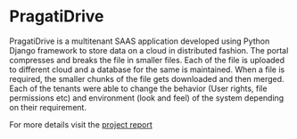 # PragatiDrive
PragatiDrive is a multitenant SAAS application developed using Python Django framework to store data on a cloud in distributed fashion.
The portal compresses and breaks the file in smaller files. Each of the file is uploaded to different cloud and a database for the same is maintained. When a file is required, the smaller chunks of the file gets downloaded and then merged.
Each of the tenants were able to change the behavior (User rights, file permissions etc) and environment (look and feel) of the system depending on their requirement.

For more details visit the <a href="https://github.com/srsanghavi/PragatiDrive/blob/master/PragatiDriveCloud_ComputingProject_Report.pdf">project report</a>
